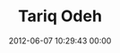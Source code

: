 ---
title: "Tariq Odeh"
date: 2012-06-07 10:29:43 00:00
permalink: /tariq
twitter: ""
likes: [755,716,248]
id: 885
gravatar: "http://www.gravatar.com/avatar/e44c06d91f4ee8de2b49db7be4750ed6"
---